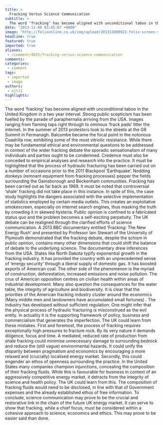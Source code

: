 ```yaml
---
title: >
  Fracking Versus Science Communication
subtitle: >
  The word ‘fracking’ has become aligned with unconditional taboo in the United Kingdom in a two year interval. Strong public scepticism has been fuelled by the parade of paraphernalia arriving from the USA...
date: "2013-11-08 03:45:07 +0000"
image: "http://felixonline.co.uk/img/upload/201311080922-felix-screen-shot-2013-11-08-at-09.22.14.png"
headline: true
featured: true
imported: true
aliases:
 - /comment/4025/fracking-versus-science-communication
comments:
categories:
 - comment
tags:
 - imported
 - image
authors:
 - ejt11
highlights:
---
```


The word ‘fracking’ has become aligned with unconditional taboo in the United Kingdom in a two year interval. Strong public scepticism has been fuelled by the parade of paraphernalia arriving from the USA. Images ranging from flaming taps right through to ominous ‘frack pads’ litter the internet. In the summer of 2013 protestors took to the streets at the G8 Summit in Fermanagh. Balcombe became the focal point in the notorious Cuadrilla row, exhibiting some of the most vitriolic resistance.
 While there may be fundamental ethical and environmental questions to be addressed in context of the wider fracking debate the sporadic sensationalism of many individuals and parties ought to be condemned. Credence must also be conceded to empirical analyses and research into the practice.
 It must be highlighted that the process of hydraulic fracturing has been carried out on a number of occasions prior to the 2011 Blackpool ‘Earthquake’. Nodding donkeys (remnant equipment from fracking processes) pepper the fields surrounding the Gainsborough and Beckenham communities. Fracking has been carried out as far back as 1969. It must be noted that controversial ‘shale’ fracking did not take place in this instance. In spite of this, the case study highlights the dangers associated with the selective implementation of statistics employed by certain media outlets. This creates an exploitative smokescreen, especially on internet search engines, thus masking the truth by crowding it in skewed hysteria. Public opinion is confined to a fabricated status quo and the problem becomes a self-exciting perpetuity.
 The UK debate can be realigned through the clarified efforts of science communication. A 2013 BBC documentary entitled ‘Fracking: The New Energy Rush’ and presented by Professor Iain Stewart of the University of Plymouth demonstrated that the fracking debate, despite the schism in public opinion, contains many other dimensions that could shift the balance of debate to the underlying science. The documentary drew inferences from the USA.
 States like North Dakota typify exponential growth in the fracking industry. It has provided the country with an unprecedented sense of ‘energy security’ through a liberal supply of domestic gas. It has boosted exports of American coal. The other side of the phenomenon is the myriad of construction, deforestation, increased emissions and noise pollution. The crux of American opposition centres on civilian health within areas of industrial development. Many also question the consequences for the water table, the integrity of agriculture and biodiversity.
 It is clear that the priorities of the American fracking industry cluster around the economics (Many middle men and landowners have accumulated small fortunes) . The industry has developed without sufficient regulation. One might infer that the physical process of hydraulic fracturing is misconstrued as the evil entity. In actuality it is the supporting framework of policy, business and commercialism that generates the imperfection.
 The UK could learn from these mistakes. First and foremost, the process of fracking requires exceptionally high pressures to fracture rock. By its very nature it demands diligence, focus and time. A mediated, reduced rate of production from shale fracking could minimise unnecessary damage to surrounding bedrock and reduce the (still vague) environmental hazards. It could unify the disparity between pragmatism and economics by encouraging a more relaxed and (crucially) localised energy market. Secondly, this could engender an ethos of openness surrounding the practice. In the United States many companies champion injunctions, concealing the composition of their fracking fluids. While this is favourable for business in context of an aggressively competitive energy market, it detracts from the integrity of science and health policy. The UK could learn from this. The composition of fracking fluids would need to be disclosed, in line with that of Government expenses and the already established ethos of free information.
 To conclude, science communication may prove to be the crucial and restorative link in the chain of the future UK energy market. It can serve to show that fracking, while a chief focus, must be considered within a cohesive approach to science, economics and ethics. This may prove to be easier said than done.
